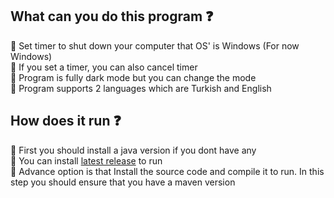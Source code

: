 ## What can you do this program ❓
🔹 Set timer to shut down your computer that OS' is Windows (For now Windows) \
🔹 If you set a timer, you can also cancel timer \
🔹 Program is fully  dark mode but you can change the mode \
🔹 Program supports 2 languages which are Turkish and English 

## How does it run ❓
🔹 First you should install a java version if you dont have any \
🔹 You can install [latest release](https://github.com/lKhanl/shutdown-timer-gui/releases) to run \
🔹 Advance option is that Install the source code and compile it to run. In this step you should ensure that you have a maven version 
